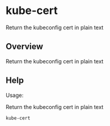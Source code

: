 # kube-cert

Return the kubeconfig cert in plain text

## Overview

Return the kubeconfig cert in plain text



## Help

Usage:

Return the kubeconfig cert in plain text

```bash
kube-cert
```
